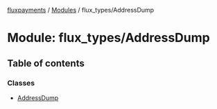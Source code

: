 [fluxpayments](../README.md) / [Modules](../modules.md) / flux\_types/AddressDump

# Module: flux\_types/AddressDump

## Table of contents

### Classes

- [AddressDump](../classes/flux_types_AddressDump.AddressDump.md)

